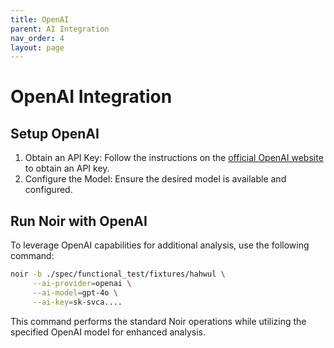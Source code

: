 ```yaml
---
title: OpenAI
parent: AI Integration
nav_order: 4
layout: page
---
```


# OpenAI Integration

## Setup OpenAI

1. Obtain an API Key: Follow the instructions on the [official OpenAI website](https://openai.com/api/) to obtain an API key.
2. Configure the Model: Ensure the desired model is available and configured.

## Run Noir with OpenAI

To leverage OpenAI capabilities for additional analysis, use the following command:

```bash
noir -b ./spec/functional_test/fixtures/hahwul \
     --ai-provider=openai \
     --ai-model=gpt-4o \
     --ai-key=sk-svca....
```

This command performs the standard Noir operations while utilizing the specified OpenAI model for enhanced analysis.
